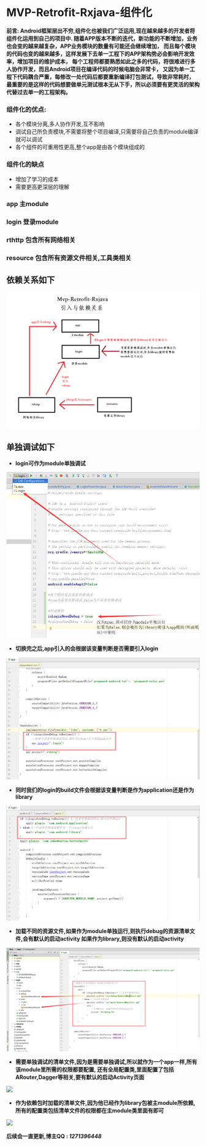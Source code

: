 # MVP-Retrofit-Rxjava-组件化
**前言: Android框架层出不穷,组件化也被我们广泛运用,现在越来越多的开发者将组件化运用到自己的项目中.
随着APP版本不断的迭代，新功能的不断增加，业务也会变的越来越复杂，APP业务模块的数量有可能还会继续增加，
而且每个模块的代码也变的越来越多，这样发展下去单一工程下的APP架构势必会影响开发效率，增加项目的维护成本，
每个工程师都要熟悉如此之多的代码，将很难进行多人协作开发，而且Android项目在编译代码的时候电脑会非常卡，
又因为单一工程下代码耦合严重，每修改一处代码后都要重新编译打包测试，导致非常耗时，
最重要的是这样的代码想要做单元测试根本无从下手，所以必须要有更灵活的架构代替过去单一的工程架构。**
### 组件化的优点:
+ 各个模块分离,多人协作开发,互不影响
+ 调试自己所负责模块,不需要将整个项目编译,只需要将自己负责的module编译就可以调试
+ 各个组件的可重用性更高,整个app是由各个模块组成的
### 组件化的缺点
+ 增加了学习的成本
+ 需要更高更深层的理解


### app 主module
### login 登录module
### rthttp 包含所有网络相关
### resource 包含所有资源文件相关,工具类相关
## 依赖关系如下
<img src="https://github.com/manitozhang/mvp-Retrofit-Rxjava/blob/master/img/依赖关系.png"/>

## 单独调试如下
+ **login可作为module单独调试**
<img src="https://github.com/manitozhang/mvp-Retrofit-Rxjava/blob/master/img/更改调试类型.png"/>

+ **切换完之后,app引入的会根据该变量判断是否需要引入login**
<img src="https://github.com/manitozhang/mvp-Retrofit-Rxjava/blob/master/img/app是否引入login.png"/>

+ **同时我们的login的build文件会根据该变量判断是作为application还是作为library**
<img src="https://github.com/manitozhang/mvp-Retrofit-Rxjava/blob/master/img/切换module与library.png"/>

+ **加载不同的资源文件,如果作为module单独运行,则执行debug的资源清单文件,会有默认的启动activity
如果作为library,则没有默认的启动activity**
<img src="https://github.com/manitozhang/mvp-Retrofit-Rxjava/blob/master/img/加载不同的资源文件.png"/>

+ **需要单独调试的清单文件,因为是需要单独调试,所以就作为一个app一样,所有该module里所需的权限都要配置,
还有全局配置类,里面配置了包括ARouter,Dagger等相关,要有默认的启动Activity页面**
<img src="https://github.com/manitozhang/mvp-Retrofit-Rxjava/blob/master/img/debug清淡文件.png"/>

+ **作为依赖包时加载的清单文件,因为他已经作为library包被主module所依赖,
所有的配置类包括清单文件的权限都在主module类里面有即可**
<img src="https://github.com/manitozhang/mvp-Retrofit-Rxjava/blob/master/img/noDebug清淡文件.png"/>

**后续会一直更新,博主QQ : _1271396448_**